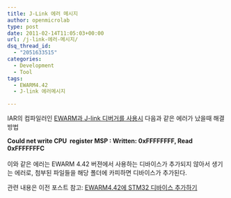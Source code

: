 ```yaml
---
title: J-Link 에러 메시지
author: openmicrolab
type: post
date: 2011-02-14T11:05:03+00:00
url: /j-link-에러-메시지/
dsq_thread_id:
  - "2051633515"
categories:
  - Development
  - Tool
tags:
  - EWARM4.42
  - J-link 에러메시지

---
```

IAR의 컴파일러인 <A title="[http://liketheocean.tistory.com/62]로 이동합니다." href="http://liketheocean.tistory.com/62" target=_blank>EWARM과&nbsp;J-link 디버거를 사용시</A> 다음과 같은 에러가 났을때 해결 방법

<SPAN><STRONG>Could net write CPU&nbsp; register MSP : Written: 0xFFFFFFFF, Read 0xFFFFFFFC<FONT color=#000000> <br /> </FONT></STRONG></SPAN>  
이와 같은 에러는 EWARM 4.42 버젼에서&nbsp;사용하는 디바이스가 추가되지 않아서 생기는 에러로,&nbsp;첨부된 파일들을&nbsp;해당 폴더에 카피하면 디바이스가 추가된다.

관련 내용은 이전 포스트 참고: <A title="[http://liketheocean.tistory.com/63]로 이동합니다." href="http://liketheocean.tistory.com/63" target=_blank>EWARM4.42에 STM32 디바이스 추가하기</A>